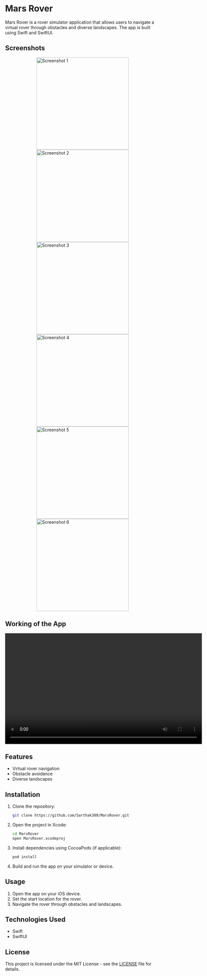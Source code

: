 # Mars Rover

Mars Rover is a rover simulator application that allows users to navigate a virtual rover through obstacles and diverse landscapes. The app is built using Swift and SwiftUI.

## Screenshots

<div style="display: flex; flex-wrap: wrap; justify-content: space-around;">
    <img src="images/1.png" alt="Screenshot 1" width="300"/>
    <img src="images/2.png" alt="Screenshot 2" width="300"/>
    <img src="images/3.png" alt="Screenshot 3" width="300"/>
    <img src="images/4.png" alt="Screenshot 4" width="300"/>
    <img src="images/5.png" alt="Screenshot 5" width="300"/>
    <img src="images/6.png" alt="Screenshot 6" width="300"/>
</div>

## Working of the App

<video width="640" height="360" controls>
  <source src="images/video.mp4" type="video/quicktime">
  Your browser does not support the video tag.
</video>


## Features
- Virtual rover navigation
- Obstacle avoidance
- Diverse landscapes

## Installation

1. Clone the repository:
    ```sh
    git clone https://github.com/Sarthak309/MarsRover.git
    ```

2. Open the project in Xcode:
    ```sh
    cd MarsRover
    open MarsRover.xcodeproj
    ```

3. Install dependencies using CocoaPods (if applicable):
    ```sh
    pod install
    ```

4. Build and run the app on your simulator or device.

## Usage

1. Open the app on your iOS device.
2. Set the start location for the rover.
3. Navigate the rover through obstacles and landscapes.

## Technologies Used
- Swift
- SwiftUI

## License
This project is licensed under the MIT License - see the [LICENSE](LICENSE) file for details.
